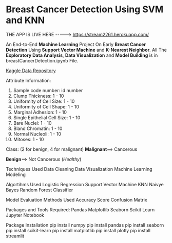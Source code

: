 # Breast Cancer Detection Using SVM and KNN

THE APP IS LIVE HERE -----> https://stream2261.herokuapp.com/

An End-to-End **Machine Learning** Project On Early **Breast Cancer Detection** Using **Support Vector Machine** and **K-Nearest Neighbor**. All The **Exploratory Data Analysis**, **Data Visualization** and **Model Building** is in breastCancerDetection.ipynb File.


[Kaggle Data Repository](https://www.kaggle.com/uciml/breast-cancer-wisconsin-data)

Attribute Information:

1. Sample code number: id number
1. Clump Thickness: 1 - 10
1. Uniformity of Cell Size: 1 - 10
1. Uniformity of Cell Shape: 1 - 10
1. Marginal Adhesion: 1 - 10
1. Single Epithelial Cell Size: 1 - 10
1. Bare Nuclei: 1 - 10
1. Bland Chromatin: 1 - 10
1. Normal Nucleoli: 1 - 10
1. Mitoses: 1 - 10

Class: (2 for benign, 4 for malignant)
**Malignant**==> Cancerous

**Benign**==> Not Cancerous (*Healthy*)


Techniques Used
  Data Cleaning
  Data Visualization
  Machine Learning Modeling

Algortihms Used
  Logistic Regression
  Support Vector Machine
  KNN
  Naivye Bayes
  Random Forest Classifier

Model Evaluation Methods Used
  Accuracy Score
  Confusion Matrix
  
Packages and Tools Required:
  Pandas 
  Matplotlib
  Seaborn
  Scikit Learn
  Jupyter Notebook
  
Package Installation
  pip install numpy
  pip install pandas
  pip install seaborn
  pip install scikit-learn
  pip install matplotlib
  pip install plotly
  pip install streamlit 

